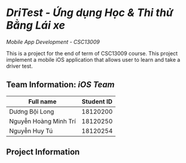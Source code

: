 # *DriTest - Ứng dụng Học & Thi thử Bằng Lái xe*

*Mobile App Development - CSC13009*

This is a project for the end of term of CSC13009 course. This project implement a mobile iOS application that allows user to learn and take a driver test.


## Team Information: *iOS Team*

| **Full name**           | **Student ID** |
|-----------------------	|----------------|
| Dương Bội Long        	| 18120200 	     |
| Nguyễn Hoàng Minh Trí 	| 18120250 	     |
| Nguyễn Huy Tú         	| 18120254 	     |


## Project Information
